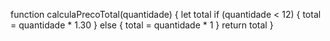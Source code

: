 function calculaPrecoTotal(quantidade) {
  let total
  if (quantidade < 12) {
    total = quantidade * 1.30
  } else {
    total = quantidade * 1
  }
  return total
}